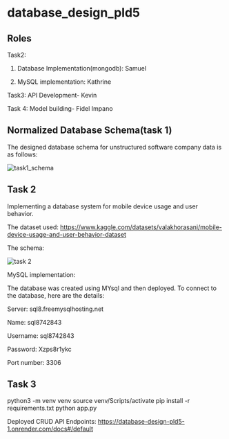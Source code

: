 # database_design_pld5

## Roles
Task2: 

  1. Database Implementation(mongodb): Samuel
     
  2. MySQL implementation: Kathrine
     
Task3: API Development- Kevin

Task 4: Model building- Fidel Impano

## Normalized Database Schema(task 1)

The designed database schema for unstructured software company data is as follows:

![task1_schema](https://github.com/user-attachments/assets/86717e6e-4a22-430b-b6cb-01f21b28e187)

## Task 2 
Implementing a database system for mobile device usage and user behavior.

The dataset used: https://www.kaggle.com/datasets/valakhorasani/mobile-device-usage-and-user-behavior-dataset

The schema:

![task 2](https://github.com/user-attachments/assets/4dba9f07-3dcb-4f59-bcd3-bd76e6c20dc1)

MySQL implementation:

The database was created using MYsql and then deployed. To connect to the database, here are the details:

Server: sql8.freemysqlhosting.net

Name: sql8742843

Username: sql8742843

Password: Xzps8r1ykc

Port number: 3306

## Task 3
python3 -m venv venv
source venv/Scripts/activate
pip install -r requirements.txt
python app.py

Deployed CRUD API Endpoints: https://database-design-pld5-1.onrender.com/docs#/default
